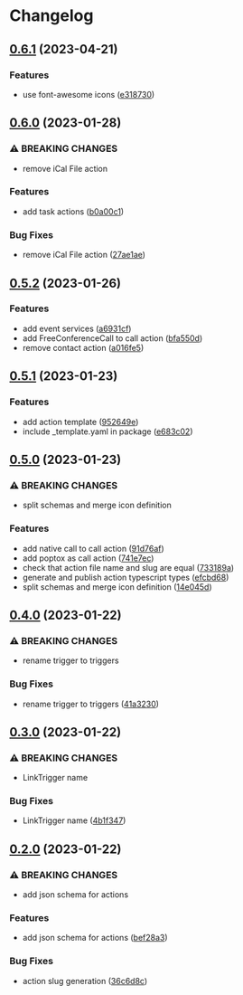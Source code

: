 # Changelog

## [0.6.1](https://github.com/actionshq/actions/compare/v0.6.0...v0.6.1) (2023-04-21)


### Features

* use font-awesome icons ([e318730](https://github.com/actionshq/actions/commit/e318730326e81a3ba943ece0ea2c343ecdaf41dc))

## [0.6.0](https://github.com/actionshq/actions/compare/v0.5.2...v0.6.0) (2023-01-28)


### ⚠ BREAKING CHANGES

* remove iCal File action

### Features

* add task actions ([b0a00c1](https://github.com/actionshq/actions/commit/b0a00c1e1822bf7d82c7af03361e58050b45c40d))


### Bug Fixes

* remove iCal File action ([27ae1ae](https://github.com/actionshq/actions/commit/27ae1ae64289456df20747773aa1fbf3102229fe))

## [0.5.2](https://github.com/actionshq/actions/compare/v0.5.1...v0.5.2) (2023-01-26)


### Features

* add event services ([a6931cf](https://github.com/actionshq/actions/commit/a6931cfe4bc30d8904cfd4c65ee4a45e37177a08))
* add FreeConferenceCall to call action ([bfa550d](https://github.com/actionshq/actions/commit/bfa550dfb83a1cb7ae7144feac4796435bf2963a))
* remove contact action ([a016fe5](https://github.com/actionshq/actions/commit/a016fe5ae207b89f0e7baf96c55b12a60c0592fe))

## [0.5.1](https://github.com/actionshq/actions/compare/v0.5.0...v0.5.1) (2023-01-23)


### Features

* add action template ([952649e](https://github.com/actionshq/actions/commit/952649ee74c8565ed7ba5efff5269d83a294da17))
* include _template.yaml in package ([e683c02](https://github.com/actionshq/actions/commit/e683c02d4820a198ad3cfd2b5cba6e97ea217c7e))

## [0.5.0](https://github.com/actionshq/actions/compare/v0.4.0...v0.5.0) (2023-01-23)


### ⚠ BREAKING CHANGES

* split schemas and merge icon definition

### Features

* add native call to call action ([91d76af](https://github.com/actionshq/actions/commit/91d76aff06894875c4237ada5d74a32ab29eee78))
* add poptox as call action ([741e7ec](https://github.com/actionshq/actions/commit/741e7ec1fd587417b2233fe72b81d77c24c2dc9c))
* check that action file name and slug are equal ([733189a](https://github.com/actionshq/actions/commit/733189afc869b9bdcb482b2d55899ba31a128cc2))
* generate and publish action typescript types ([efcbd68](https://github.com/actionshq/actions/commit/efcbd682315ea52f82dcae128958d07a3167d43f))
* split schemas and merge icon definition ([14e045d](https://github.com/actionshq/actions/commit/14e045d4d5f083c5088d0df23f55670bba5d10b6))

## [0.4.0](https://github.com/actionshq/actions/compare/v0.3.0...v0.4.0) (2023-01-22)


### ⚠ BREAKING CHANGES

* rename trigger to triggers

### Bug Fixes

* rename trigger to triggers ([41a3230](https://github.com/actionshq/actions/commit/41a32304c15a688801ea077dc6b9b3ef4f0cae00))

## [0.3.0](https://github.com/actionshq/actions/compare/v0.2.0...v0.3.0) (2023-01-22)


### ⚠ BREAKING CHANGES

* LinkTrigger name

### Bug Fixes

* LinkTrigger name ([4b1f347](https://github.com/actionshq/actions/commit/4b1f3478b795a51c1c0095628f82076af80deabc))

## [0.2.0](https://github.com/actionshq/actions/compare/v0.1.0...v0.2.0) (2023-01-22)


### ⚠ BREAKING CHANGES

* add json schema for actions

### Features

* add json schema for actions ([bef28a3](https://github.com/actionshq/actions/commit/bef28a3814152b467c8fbc793edee07002909eec))


### Bug Fixes

* action slug generation ([36c6d8c](https://github.com/actionshq/actions/commit/36c6d8c8cb067b8c948b139633859c6729e04064))
